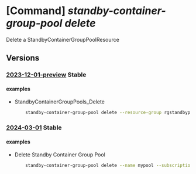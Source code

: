 # [Command] _standby-container-group-pool delete_

Delete a StandbyContainerGroupPoolResource

## Versions

### [2023-12-01-preview](/Resources/mgmt-plane/L3N1YnNjcmlwdGlvbnMve30vcmVzb3VyY2Vncm91cHMve30vcHJvdmlkZXJzL21pY3Jvc29mdC5zdGFuZGJ5cG9vbC9zdGFuZGJ5Y29udGFpbmVyZ3JvdXBwb29scy97fQ==/2023-12-01-preview.xml) **Stable**

<!-- mgmt-plane /subscriptions/{}/resourcegroups/{}/providers/microsoft.standbypool/standbycontainergrouppools/{} 2023-12-01-preview -->

#### examples

- StandbyContainerGroupPools_Delete
    ```bash
        standby-container-group-pool delete --resource-group rgstandbypool --name pool
    ```

### [2024-03-01](/Resources/mgmt-plane/L3N1YnNjcmlwdGlvbnMve30vcmVzb3VyY2Vncm91cHMve30vcHJvdmlkZXJzL21pY3Jvc29mdC5zdGFuZGJ5cG9vbC9zdGFuZGJ5Y29udGFpbmVyZ3JvdXBwb29scy97fQ==/2024-03-01.xml) **Stable**

<!-- mgmt-plane /subscriptions/{}/resourcegroups/{}/providers/microsoft.standbypool/standbycontainergrouppools/{} 2024-03-01 -->

#### examples

- Delete Standby Container Group Pool
    ```bash
        standby-container-group-pool delete --name mypool --subscription 461fa159-654a-415f-853a-40b801021944 --resource-group myrg
    ```
